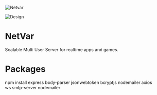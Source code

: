 
![Netvar](https://github.com/3disturbed/NetVar/assets/9502162/97e4393d-c5cc-47cd-ba95-0c50e98ab88d)

![Design](https://github.com/3disturbed/NetVar/assets/9502162/b376a5fc-c0e7-46c3-842e-8d304ff28d96)


# NetVar
Scalable Multi User Server for realtime apps and games. 

# Packages
npm install express body-parser jsonwebtoken bcryptjs nodemailer axios ws smtp-server nodemailer
